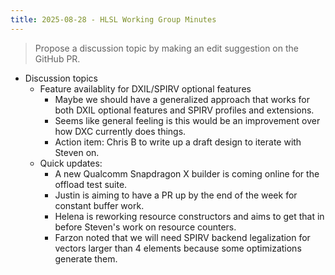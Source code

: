 ```yaml
---
title: 2025-08-28 - HLSL Working Group Minutes
---
```


> Propose a discussion topic by making an edit suggestion on the GitHub PR.

* Discussion topics
  * Feature availablity for DXIL/SPIRV optional features 
    * Maybe we should have a generalized approach that works for both DXIL optional features and SPIRV profiles and extensions.
    * Seems like general feeling is this would be an improvement over how DXC currently does things.
    * Action item: Chris B to write up a draft design to iterate with Steven on.
  * Quick updates:
    * A new Qualcomm Snapdragon X builder is coming online for the offload test suite.
    * Justin is aiming to have a PR up by the end of the week for constant buffer work.
    * Helena is reworking resource constructors and aims to get that in before Steven's work on resource counters.
    * Farzon noted that we will need SPIRV backend legalization for vectors larger than 4 elements because some optimizations generate them.